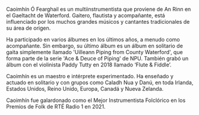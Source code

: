 Caoimhín Ó Fearghail es un multiinstrumentista que proviene de An Rinn en el Gaeltacht de Waterford. Gaitero, flautista y acompañante, está influenciado por los muchos grandes músicos y cantantes tradicionales de su área de origen.

Ha participado en varios álbumes en los últimos años, a menudo como acompañante. Sin embargo, su último álbum es un álbum en solitario de gaita simplemente llamado 'Uilleann Piping from County Waterford', que forma parte de la serie 'Ace & Deuce of Piping' de NPU. También grabó un álbum con el violinista Paddy Tutty en 2018 llamado ‘Flute & Fiddle’.

Caoimhín es un maestro e intérprete experimentado. Ha enseñado y actuado en solitario y con grupos como Caladh Nua y Danú, en toda Irlanda, Estados Unidos, Reino Unido, Europa, Canadá y Nueva Zelanda.

Caoimhín fue galardonado como el Mejor Instrumentista Folclórico en los Premios de Folk de RTÉ Radio 1 en 2021.
